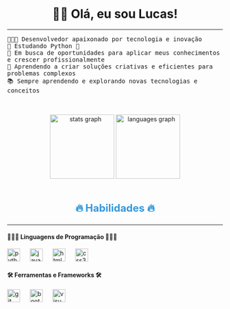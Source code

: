 <!-- Título -->
<div style="text-align: center;">
  <h1 align="center">👋🏿 Olá, eu sou Lucas!</h1>
  <hr>
</div>
<!-- Apresentação -->
<p align="left">
  <samp>
    👨🏿‍💻 Desenvolvedor apaixonado por tecnologia e inovação<br>
    🐍 Estudando Python 🐍<br>
    🔭 Em busca de oportunidades para aplicar meus conhecimentos e crescer profissionalmente<br>
    🎨 Aprendendo a criar soluções criativas e eficientes para problemas complexos<br>
    📚 Sempre aprendendo e explorando novas tecnologias e conceitos<br>
  </samp>
</p>
<br>
<br>
<!-- GitHub Stats -->
<div align="center">
  <img src="https://github-readme-stats.vercel.app/api?username=Lucas-Teles&hide_title=false&hide_rank=false&show_icons=true&include_all_commits=false&count_private=true&disable_animations=false&theme=merko&locale=en&hide_border=false&order=1" height="150" alt="stats graph" />
  <img src="https://github-readme-stats.vercel.app/api/top-langs?username=Lucas-Teles&locale=en&hide_title=false&layout=compact&card_width=320&langs_count=5&theme=merko&hide_border=false&order=2" height="150" alt="languages graph" />
</div>
<br>
<!-- Habilidades -->
<h3 align="center" style="font-size: 24px; color: #3498db;">🔥 Habilidades 🔥</h3>

<hr>

<!-- Linguagens de Programação -->
<h4 align="left">👨🏿‍💻 Linguagens de Programação 👨🏿‍💻</h4>
<div align="left">
  <img src="https://cdn.jsdelivr.net/gh/devicons/devicon/icons/python/python-original.svg" height="30" alt="python logo"  />
  <img width="15" />
  <img src="https://cdn.jsdelivr.net/gh/devicons/devicon/icons/javascript/javascript-original.svg" height="30" alt="javascript logo"  />
  <img width="15" />
  <img src="https://cdn.jsdelivr.net/gh/devicons/devicon/icons/html5/html5-original.svg" height="30" alt="html5 logo"  />
  <img width="15" />
  <img src="https://cdn.jsdelivr.net/gh/devicons/devicon/icons/css3/css3-original.svg" height="30" alt="css3 logo"  />
</div>

<!-- Ferramentas e Frameworks -->
<h4 align="left">🛠 Ferramentas e Frameworks 🛠</h4>
<div align="left">
  <img src="https://cdn.jsdelivr.net/gh/devicons/devicon/icons/git/git-original.svg" height="30" alt="git logo"  />
  <img width="15" />
  <img src="https://cdn.jsdelivr.net/gh/devicons/devicon/icons/bootstrap/bootstrap-original.svg" height="30" alt="bootstrap logo"  />
  <img width="15" />
  <img src="https://cdn.jsdelivr.net/gh/devicons/devicon/icons/visualstudio/visualstudio-plain.svg" height="30" alt="visualstudio logo"  />
</div>
